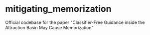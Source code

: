 # mitigating_memorization
Official codebase for the paper "Classifier-Free Guidance inside the Attraction Basin May Cause Memorization"
